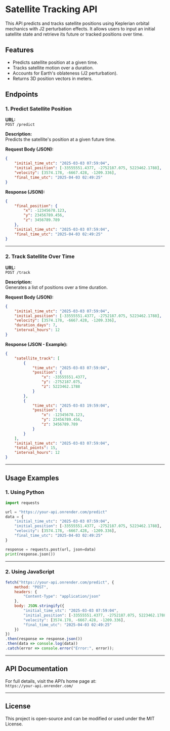 # **Satellite Tracking API**

This API predicts and tracks satellite positions using Keplerian orbital mechanics with J2 perturbation effects. It allows users to input an initial satellite state and retrieve its future or tracked positions over time.

## **Features**
- Predicts satellite position at a given time.
- Tracks satellite motion over a duration.
- Accounts for Earth's oblateness (J2 perturbation).
- Returns 3D position vectors in meters.

## **Endpoints**

### **1. Predict Satellite Position**
**URL:**  
`POST /predict`

**Description:**  
Predicts the satellite's position at a given future time.

**Request Body (JSON):**
```json
{
    "initial_time_utc": "2025-03-03 07:59:04",
    "initial_position": [-33555551.4377, -2752187.075, 5223462.1788],
    "velocity": [3574.178, -6667.428, -1209.336],
    "final_time_utc": "2025-04-03 02:49:25"
}
```

**Response (JSON):**
```json
{
    "final_position": {
        "x": -12345678.123,
        "y": 23456789.456,
        "z": 3456789.789
    },
    "initial_time_utc": "2025-03-03 07:59:04",
    "final_time_utc": "2025-04-03 02:49:25"
}
```

---

### **2. Track Satellite Over Time**
**URL:**  
`POST /track`

**Description:**  
Generates a list of positions over a time duration.

**Request Body (JSON):**
```json
{
    "initial_time_utc": "2025-03-03 07:59:04",
    "initial_position": [-33555551.4377, -2752187.075, 5223462.1788],
    "velocity": [3574.178, -6667.428, -1209.336],
    "duration_days": 7,
    "interval_hours": 12
}
```

**Response (JSON - Example):**
```json
{
    "satellite_track": [
        {
            "time_utc": "2025-03-03 07:59:04",
            "position": {
                "x": -33555551.4377,
                "y": -2752187.075,
                "z": 5223462.1788
            }
        },
        {
            "time_utc": "2025-03-03 19:59:04",
            "position": {
                "x": -12345678.123,
                "y": 23456789.456,
                "z": 3456789.789
            }
        }
    ],
    "initial_time_utc": "2025-03-03 07:59:04",
    "total_points": 15,
    "interval_hours": 12
}
```

---

## **Usage Examples**

### **1. Using Python**
```python
import requests

url = "https://your-api.onrender.com/predict"
data = {
    "initial_time_utc": "2025-03-03 07:59:04",
    "initial_position": [-33555551.4377, -2752187.075, 5223462.1788],
    "velocity": [3574.178, -6667.428, -1209.336],
    "final_time_utc": "2025-04-03 02:49:25"
}

response = requests.post(url, json=data)
print(response.json())
```

---

### **2. Using JavaScript**
```javascript
fetch("https://your-api.onrender.com/predict", {
    method: "POST",
    headers: {
        "Content-Type": "application/json"
    },
    body: JSON.stringify({
        "initial_time_utc": "2025-03-03 07:59:04",
        "initial_position": [-33555551.4377, -2752187.075, 5223462.1788],
        "velocity": [3574.178, -6667.428, -1209.336],
        "final_time_utc": "2025-04-03 02:49:25"
    })
})
.then(response => response.json())
.then(data => console.log(data))
.catch(error => console.error("Error:", error));
```

---

## **API Documentation**
For full details, visit the API’s home page at:  
`https://your-api.onrender.com/`

---

## **License**
This project is open-source and can be modified or used under the MIT License.
